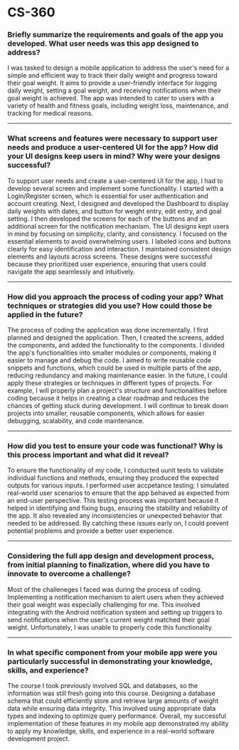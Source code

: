 # CS-360

### Briefly summarize the requirements and goals of the app you developed. What user needs was this app designed to address?

I was tasked to design a mobile application to address the user's need for a simple and efficient way to track their daily weight and progress toward their goal weight. It aims to provide a user-friendly interface for logging daily weight, setting a goal weight, and receiving notifications when their goal weight is achieved. The app was intended to cater to users with a variety of health and fitness goals, including weight loss, maintenance, and tracking for medical reasons. 

----
### What screens and features were necessary to support user needs and produce a user-centered UI for the app? How did your UI designs keep users in mind? Why were your designs successful?

To support user needs and create a user-centered UI for the app, I had to develop several screen and implement some functionality. I started with a Login/Register screen, which is essential for user authentication and account creating. Next, I designed and developed the Dashboard to display daily weights with dates, and button for weight entry, edit entry, and goal setting. I then developed the screens for each of the buttons and an additional screen for the notification mechanism. The UI designs kept users in mind by focusing on simplicity, clarity, and consistency. I focused on the essential elements to avoid overwhelming users. I labeled icons and buttons clearly for easy identification and interaction. I maintained consistent design elements and layouts across screens. These designs were successful because they prioritized user experience, ensuring that users could navigate the app seamlessly and intuitively.

----
### How did you approach the process of coding your app? What techniques or strategies did you use? How could those be applied in the future?

The process of coding the application was done incrementally. I first planned and designed the application. Then, I created the screens, added the components, and added the functionality to the components. I divided the app's functionalities into smaller modules or components, making it easier to manage and debug the code. I aimed to write reusable code snippets and functions, which could be used in multiple parts of the app, reducing redundancy and making maintenance easier. In the future, I could apply these strategies or techniques in different types of projects. For example, I will properly plan a project's structure and functionalities before coding because it helps in creating a clear roadmap and reduces the chances of getting stuck during development. I will continue to break down projects into smaller, reusable components, which allows for easier debugging, scalability, and code maintenance.

----
### How did you test to ensure your code was functional? Why is this process important and what did it reveal?

To ensure the functionality of my code, I conducted uunit tests to validate individual functions and methods, ensuring they produced the expected outputs for various inputs. I performed user accpetance testing; I simulated real-world user scenarios to ensure that the app behaved as expected from an end-user perspective. This testing process was important because it helped in identifying and fixing bugs, ensuring the stability and reliability of the app. It also revealed any inconsistencies or unexpected behavior that needed to be addressed. By catching these issues early on, I could prevent potential problems and provide a better user experience.

----
### Considering the full app design and development process, from initial planning to finalization, where did you have to innovate to overcome a challenge?

Most of the challeneges I faced was during the process of coding. Implementing a notification mechanism to alert users when they achieved their goal weight was especially challenging for me. This involved integrating with the Android notification system and setting up triggers to send notifications when the user's current weight matched their goal weight. Unfortunately, I was unable to properly code this functionality.

----
### In what specific component from your mobile app were you particularly successful in demonstrating your knowledge, skills, and experience?

The course I took previously involved SQL and databases, so the information was still fresh going into this course. Designing a database schema that could efficiently store and retrieve large amounts of weight data while ensuring data integrity. This involved using appropriate data types and indexing to optimize query performance. Overall, my successful implementation of these features in my mobile app demonstrated my ability to apply my knowledge, skills, and experience in a real-world software development project.


